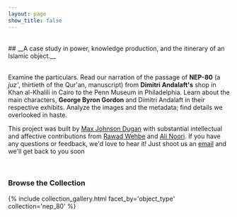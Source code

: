 ```yaml
---
layout: page
show_title: false
---
```

<br>
## __A case study in power, knowledge production, and the itinerary of an Islamic object.__

<br>
<br>

Examine the particulars. Read our narration of the passage of __NEP-80__ (a *juz'*, thirtieth of the Qur'an, manuscript) from __Dimitri Andalaft's__ shop in Khan al-Khalili in Cairo to the Penn Museum in Philadelphia. Learn about the main characters, __George Byron Gordon__ and Dimitri Andalaft in their respective exhibits. Analyze the images and the metadata; find details we overlooked in haste.

This project was built by <a href="http://maxjohnsondugan.com/">Max Johnson Dugan</a> with substantial intellectual and affective contributions from <a href="https://mec.sas.upenn.edu/people/rawad-wehbe">Rawad Wehbe</a> and <a href="https://rels.sas.upenn.edu/people/ali-noori">Ali Noori</a>. If you have any questions or feedback, we'd love to hear it! Just shoot us an <a href="mailto:max.j.dugan@gmail.com">email</a> and we'll get back to you soon

<br>

### Browse the Collection

{% include collection_gallery.html facet_by='object_type' collection='nep_80' %}
